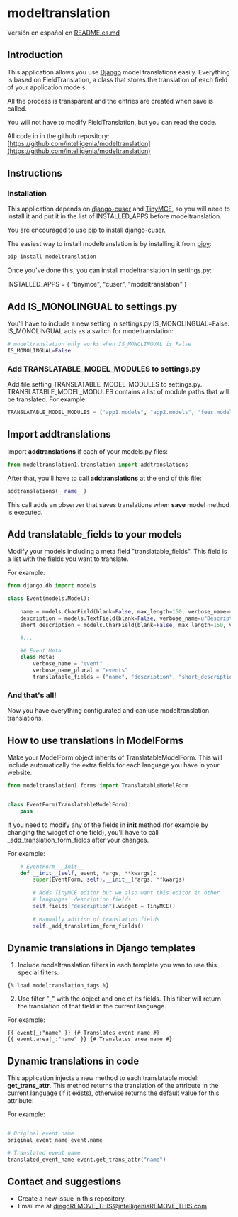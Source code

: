 # modeltranslation

Versión en español en [README.es.md](README.es.md)

## Introduction

This application allows you use [Django](https://www.djangoproject.com/) model translations easily. Everything is based on FieldTranslation,
a class that stores the translation of each field of your application models.

All the process is transparent and the entries are created when save is called.

You will not have to modify FieldTranslation, but you can read the code.

All code in in the github repository: [https://github.com/intelligenia/modeltranslation](https://github.com/intelligenia/modeltranslation)

## Instructions

### Installation

This application depends on [django-cuser](https://pypi.python.org/pypi/django-cuser) and [TinyMCE](https://pypi.python.org/pypi/django-tinymce),
so you will need to install it and put it in the list of INSTALLED_APPS before modeltranslation.

You are encouraged to use pip to install django-cuser.

The easiest way to install modeltranslation is by installing it from [pipy](https://pypi.python.org/pypi/modeltranslation):

```sh
pip install modeltranslation
```

Once you've done this, you can install modeltranslation in settings.py:

INSTALLED_APPS = (
  "tinymce",
  "cuser",
  "modeltranslation"
)

## Add IS_MONOLINGUAL to settings.py

You'll have to include a new setting in settings.py IS_MONOLINGUAL=False. IS_MONOLINGUAL acts as a switch for modeltranslation:

```python
# modeltranslation only works when IS_MONOLINGUAL is False
IS_MONOLINGUAL=False
```

### Add TRANSLATABLE_MODEL_MODULES to settings.py

Add file setting TRANSLATABLE_MODEL_MODULES to settings.py. TRANSLATABLE_MODEL_MODULES contains a list of module paths that will be translated. For example:
	
```python
TRANSLATABLE_MODEL_MODULES = ["app1.models", "app2.models", "fees.models", "menus.models", ...]
```

## Import addtranslations

Import **addtranslations** if each of your models.py files:

```python
from modeltranslation1.translation import addtranslations
```

After that, you'll have to call **addtranslations** at the end of this file:

```python
addtranslations(__name__)
```

This call adds an observer that saves translations when **save** model method is executed.

## Add translatable_fields to your models

Modify your models including a meta field "translatable_fields". This field is a list with the fields you want to translate.

For example:

```python
from django.db import models

class Event(models.Model):
	
	name = models.CharField(blank=False, max_length=150, verbose_name=u"Name", help_text=u"Name of the event.")
	description = models.TextField(blank=False, verbose_name=u"Description", help_text=u"Long description of the event.")
	short_description = models.CharField(blank=False, max_length=150, verbose_name=u"Short description", help_text=u"Short description of the event.")

	#...

	## Event Meta
	class Meta:
		verbose_name = "event"
		verbose_name_plural = "events"
		translatable_fields = ("name", "description", "short_description")

```

### And that's all!

Now you have everything configurated and can use modeltranslation translations.


## How to use translations in ModelForms

Make your ModelForm object inherits of TranslatableModelForm. This will
include automatically the extra fields for each language you have in
your website.

```python
from modeltranslation1.forms import TranslatableModelForm


class EventForm(TranslatableModelForm):
    pass
```

If you need to modify any of the fields in __init__ method (for example
by changing the widget of one field), you'll have to call
_add_translation_form_fields after your changes.

For example:

```python
	# EventForm __init__ 
	def __init__(self, event, *args, **kwargs):
		super(EventForm, self).__init__(*args, **kwargs)
		
		# Adds TinyMCE editor but we also want this editor in other
		# languages' description fields
		self.fields["description"].widget = TinyMCE()
		
		# Manually adition of translation fields
		self._add_translation_form_fields()
```

## Dynamic translations in Django templates

1. Include modeltranslation filters in each template you wan to use this special filters.

```django
{% load modeltranslation_tags %}
```

2. Use filter "_" with the object and one of its fields. This filter will
return the translation of that field in the current language.

For example: 

```django
{{ event|_:"name" }} {# Translates event name #}
{{ event.area|_:"name" }} {# Translates area name #}
```

## Dynamic translations in code

This application injects a new method to each translatable model: **get_trans_attr**.
This method returns the translation of the attribute in the current language (if it exists),
otherwise returns the default value for this attribute:

For example: 
```python

# Original event name
original_event_name event.name

# Translated event name
translated_event_name event.get_trans_attr("name")
```

## Contact and suggestions

- Create a new issue in this repository.
- Email me at diegoREMOVE_THIS@intelligeniaREMOVE_THIS.com

